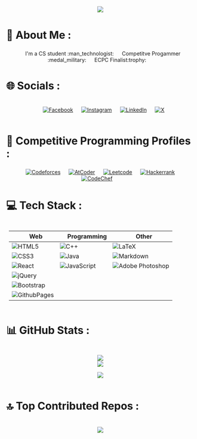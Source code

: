 <div style="text-align: center; margin: 2px; padding: 5px;">
<img src = "https://readme-typing-svg.herokuapp.com?font=Fira+Code&weight=400&size=30&pause=700&color=F7F7F7&center=true&vCenter=true&width=450&lines=Hello+There+%F0%9F%91%8B;I'm+Ahmed+Mohammed+Wahba"
/>
</div>

# 💫 About Me :

<div style="text-align: center; margin: 2px; padding: 5px;">
&emsp;I'm a CS student :man_technologist: &emsp;
Competitve Progammer :medal_military: &emsp;
ECPC Finalist:trophy: &emsp;

</div>

# 🌐 Socials :

<div style="text-align: center; margin: 2px; padding: 5px;">

&emsp;
[![Facebook](https://img.shields.io/badge/Facebook-1877F2?style=flat&logo=facebook&logoColor=white)](https://facebook.com/AboWahbaZ) &emsp;
[![Instagram](https://img.shields.io/badge/Instagram-E4405F?style=flat&logo=instagram&logoColor=white)](https://instagram.com/abowahbaz) &emsp;
[![LinkedIn](https://img.shields.io/badge/LinkedIn-0077B5?style=flat&logo=linkedin&logoColor=white)](https://linkedin.com/in/https://www.linkedin.com/in/ahmed-mohammed-wahba-485bb8273/) &emsp;
[![X](https://img.shields.io/badge/Twitter-fff?style=flat&logo=x&logoColor=black)](https://x.com/Abo_WahbaZ)

</div>

# 🎯 Competitive Programming Profiles :

<div style="text-align: center; margin: 2px; padding: 5px;">
  &emsp;
    <a href="https://codeforces.com/profile/Abo_WahbaZ"><img alt = "Codeforces" src="https://img.shields.io/badge/Codeforces%20-%231F8ACB.svg?style=flat&logo=codeforces&logoColor=white" /></a>	
  &emsp;
  <a href="https://atcoder.jp/users/Abo_WahbaZ"><img alt = "AtCoder" src="https://badgen.org/img/atcoder/Abo_WahbaZ/rating/algorithm?style=flat&label=AtCoder" /></a>
    &emsp;
    <a href="https://leetcode.com/u/Abo_WahbaZ/"><img alt = "Leetcode" src="https://img.shields.io/badge/leetcode%20-%23FFA116.svg?style=flat&logo=leetcode&logoColor=black" /></a>
  &emsp;
    <a href="https://www.hackerrank.com/profile/Abo_WahbaZ"><img alt = "Hackerrank" src="https://img.shields.io/badge/hackerrank-%232EC866.svg?style=flat&logo=hackerrank&logoColor=white" /></a>
  &emsp;
    <a href="https://www.codechef.com/users/abo_wahbaz"><img alt = "CodeChef" src="https://img.shields.io/badge/codechef-%235B4638.svg?style=flat&logo=codechef&logoColor=white" /></a>
  &emsp;
</div>

# 💻 Tech Stack :

<div style="text-align: center; margin: 2px; padding: 5px;">

| &emsp;Web                                                                                                    | &emsp; Programming                                                                                                  | &emsp;Other                                                                                                                        |
| ------------------------------------------------------------------------------------------------------------ | ------------------------------------------------------------------------------------------------------------------- | ---------------------------------------------------------------------------------------------------------------------------------- |
| ![HTML5](https://img.shields.io/badge/html5-%23E34F26.svg?style=flat&logo=html5&logoColor=white)             | ![C++](https://img.shields.io/badge/c++-%2300599C.svg?style=flat&logo=c%2B%2B&logoColor=white)                      | ![LaTeX](https://img.shields.io/badge/latex-%23008080.svg?style=flat&logo=latex&logoColor=white)                                   |
| ![CSS3](https://img.shields.io/badge/css3-%231572B6.svg?style=flat&logo=css3&logoColor=white)                | ![Java](https://img.shields.io/badge/java-%23ED8B00.svg?style=flat&logo=openjdk&logoColor=white)                    | ![Markdown](https://img.shields.io/badge/markdown-%23000000.svg?style=flat&logo=markdown&logoColor=white)                          |
| ![React](https://img.shields.io/badge/react-%2320232a.svg?style=flat&logo=react&logoColor=%2361DAFB)         | ![JavaScript](https://img.shields.io/badge/javascript-%23323330.svg?style=flat&logo=javascript&logoColor=%23F7DF1E) | ![Adobe Photoshop](https://img.shields.io/badge/adobe%20photoshop-%2331A8FF.svg?style=flat&logo=adobe%20photoshop&logoColor=white) |
| ![jQuery](https://img.shields.io/badge/jquery-%230769AD.svg?style=flat&logo=jquery&logoColor=white)          |                                                                                                                     |                                                                                                                                    |
| ![Bootstrap](https://img.shields.io/badge/bootstrap-%238511FA.svg?style=flat&logo=bootstrap&logoColor=white) |                                                                                                                     |                                                                                                                                    |
| ![GithubPages](https://img.shields.io/badge/github%20pages-121013?style=flat&logo=github&logoColor=white)    |                                                                                                                     |                                                                                                                                    |

</div>

# 📊 GitHub Stats :

<div style="text-align: center; margin: 2px; padding: 5px;">

![](https://github-readme-stats.vercel.app/api?username=abowahbaz&theme=react&hide_border=false&include_all_commits=true&count_private=false)<br/>
![](https://github-readme-streak-stats.herokuapp.com/?user=abowahbaz&theme=react&hide_border=false)<br/>

![](https://github-readme-stats.vercel.app/api/top-langs/?username=abowahbaz&theme=react&hide_border=false&include_all_commits=true&count_private=false&layout=compact)

</div>

# 🔝 Top Contributed Repos :

<div style="text-align: center; margin: 2px; padding: 5px;">

![](https://github-contributor-stats.vercel.app/api?username=abowahbaz&limit=5&theme=react&combine_all_yearly_contributions=true)

</div>
